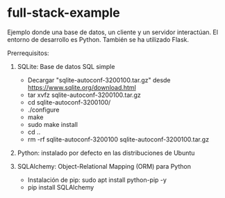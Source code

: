 # full-stack-example
Ejemplo donde una base de datos, un cliente y un servidor interactúan. El entorno de desarrollo es Python. También se ha utilizado Flask.

Prerrequisitos:

1. SQLite: Base de datos SQL simple
	- Decargar "sqlite-autoconf-3200100.tar.gz" desde https://www.sqlite.org/download.html
	- tar xvfz sqlite-autoconf-3200100.tar.gz
	- cd sqlite-autoconf-3200100/
	- ./configure
	- make
	- sudo make install
	- cd ..
	- rm -rf  sqlite-autoconf-3200100 sqlite-autoconf-3200100.tar.gz

2. Python: instalado por defecto en las distribuciones de Ubuntu

3. SQLAlchemy: Object-Relational Mapping (ORM) para Python
	- Instalación de pip: sudo apt install python-pip -y
	- pip install SQLAlchemy





